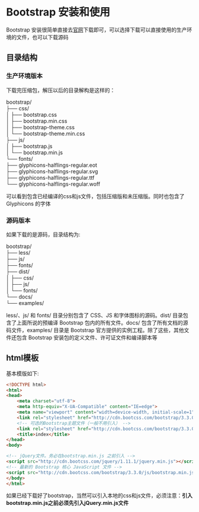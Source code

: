 # Bootstrap 安装和使用
Bootstrap 安装很简单直接去[官网](http://www.bootcss.com)下载即可，可以选择下载可以直接使用的生产环境的文件，也可以下载源码

## 目录结构

### 生产环境版本
下载完压缩包，解压以后的目录解构是这样的：

bootstrap/    
├── css/    
│   ├── bootstrap.css    
│   ├── bootstrap.min.css    
│   ├── bootstrap-theme.css    
│   └── bootstrap-theme.min.css    
├── js/    
│   ├── bootstrap.js    
│   └── bootstrap.min.js    
└── fonts/    
    ├── glyphicons-halflings-regular.eot    
    ├── glyphicons-halflings-regular.svg    
    ├── glyphicons-halflings-regular.ttf    
    └── glyphicons-halflings-regular.woff    

可以看到包含已经编译的css和js文件，包括压缩版和未压缩版。同时也包含了 Glyphicons 的字体

### 源码版本
如果下载的是源码，目录结构为:

bootstrap/    
├── less/    
├── js/    
├── fonts/    
├── dist/    
│   ├── css/    
│   ├── js/    
│   └── fonts/    
└── docs/    
    └── examples/    

less/、js/ 和 fonts/ 目录分别包含了 CSS、JS 和字体图标的源码。dist/ 目录包含了上面所说的预编译 Bootstrap 包内的所有文件。docs/ 包含了所有文档的源码文件，examples/ 目录是 Bootstrap 官方提供的实例工程。除了这些，其他文件还包含 Bootstrap 安装包的定义文件、许可证文件和编译脚本等

## html模板
基本模版如下:
```html
<!DOCTYPE html>
<html>
<head>
	<meta charset="utf-8">
    <meta http-equiv="X-UA-Compatible" content="IE=edge">
    <meta name="viewport" content="width=device-width, initial-scale=1">
	<link rel="stylesheet" href="http://cdn.bootcss.com/bootstrap/3.3.0/css/bootstrap.min.css">
	<!-- 可选的Bootstrap主题文件（一般不用引入） -->
	<link rel="stylesheet" href="http://cdn.bootcss.com/bootstrap/3.3.0/css/bootstrap-theme.min.css">
	<title>index</title>
</head>
<body>

<!-- jQuery文件。务必在bootstrap.min.js 之前引入 -->
<script src="http://cdn.bootcss.com/jquery/1.11.1/jquery.min.js"></script>
<!-- 最新的 Bootstrap 核心 JavaScript 文件 -->
<script src="http://cdn.bootcss.com/bootstrap/3.3.0/js/bootstrap.min.js"></script>
</body>
</html>
```
如果已经下载好了bootstrap，当然可以引入本地的css和js文件，必须注意：**引入bootstrap.min.js之前必须先引入jQuery.min.js文件**
